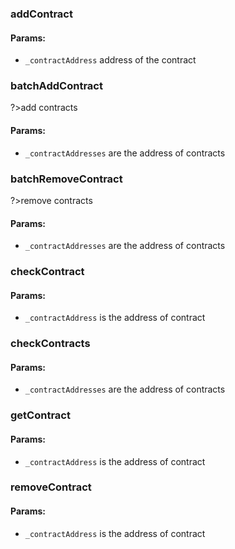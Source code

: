 ### addContract  
#### Params:  

- `_contractAddress` address of the contract  

### batchAddContract  
?>add contracts  
#### Params:  

- `_contractAddresses` are the address of contracts  

### batchRemoveContract  
?>remove contracts  
#### Params:  

- `_contractAddresses` are the address of contracts  

### checkContract  
#### Params:  

- `_contractAddress` is the address of contract  

### checkContracts  
#### Params:  

- `_contractAddresses` are the address of contracts  

### getContract  
#### Params:  

- `_contractAddress` is the address of contract  

### removeContract  
#### Params:  

- `_contractAddress` is the address of contract  

